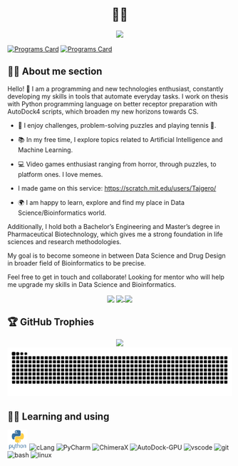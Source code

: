 # <div align="center">👋😸</div>

<p align="center">
  <img src="https://capsule-render.vercel.app/api?type=venom&height=250&color=gradient&text=Tajgero%27s%20Profile%20Page&reversal=false&fontAlign=50&animation=scaleIn&fontColor=f7a307&stroke=5b2580&strokeWidth=2&desc=MEng%20Biotechnology&textBg=false&descAlignY=67&descAlign=69"/>
</p>

<!-- ![Tajgero stats](https://github-readme-stats.vercel.app/api?username=Tajgero&show_icons=true&theme=gruvbox&rank_icon=github&custom_title=Tajgero's%20stats) -->
[![Programs Card](https://github-readme-stats.vercel.app/api/pin/?username=Tajgero&repo=ideal-pancake&theme=apprentice)](https://github.com/Tajgero/ideal-pancake)
[![Programs Card](https://github-readme-stats.vercel.app/api/pin/?username=Tajgero&repo=Pattern-recognition&theme=apprentice)](https://github.com/Tajgero/Pattern-recognition)

<!--
<a href="https://github.com/Tajgero">
  <img height=200 align="center" src="https://github-readme-stats.vercel.app/api?username=Tajgero&show_icons=true&theme=gruvbox" />
</a>
<a href="https://github.com/Tajgero/ideal-pancake">
  <img height=150 align="center" src="https://github-readme-stats.vercel.app/api/pin/?username=Tajgero&repo=ideal-pancake&theme=apprentice" />
</a>
-->

## 🐅🧪 About me section

Hello! 👋
I am a programming and new technologies enthusiast, constantly developing my skills in tools that automate everyday tasks. I work on thesis with Python programming language on better receptor preparation with AutoDock4 scripts, which broaden my new horizons towards CS.

* 🚀 I enjoy challenges, problem-solving puzzles and playing tennis 🎾.

* 📚 In my free time, I explore topics related to Artificial Intelligence and Machine Learning.

* 💻 Video games enthusiast ranging from horror, through puzzles, to platform ones. I love memes.

* I made game on this service: https://scratch.mit.edu/users/Tajgero/

* 🌍 I am happy to learn, explore and find my place in Data Science/Bioinformatics world.

Additionally, I hold both a Bachelor’s Engineering and Master’s degree in Pharmaceutical Biotechnology, which gives me a strong foundation in life sciences and research methodologies.

My goal is to become someone in between Data Science and Drug Design in broader field of Bioinformatics to be precise.

Feel free to get in touch and collaborate!
Looking for mentor who will help me upgrade my skills in Data Science and Bioinformatics.

<div align="center">
  <img align="center" height="200" src="https://media.tenor.com/h2sPi9_QwZwAAAAi/cat-eating-chips.gif"/>
  
  <a href="https://www.linkedin.com/in/janlatt/">
    <img align="center" height="100" src="https://user-images.githubusercontent.com/46517096/166973395-19676cd8-f8ec-4abf-83ff-da8243505b82.png"/>
  </a>
  
  <img align="center" height="200" src="https://media.tenor.com/h2sPi9_QwZwAAAAi/cat-eating-chips.gif"/>
</div>

## 🏆 GitHub Trophies
<div align="center">
  <img src="https://github-profile-trophy.vercel.app/?username=Tajgero&theme=radical&no-frame=false&no-bg=true&margin-w=4"/>
</div>

<div align="center">
  <img src="https://github.com/Tajgero/Tajgero/blob/output/github-snake-dark.svg"/>
</div>

## 🦾🧠 Learning and using

<p align="left">
  
<img src="https://raw.githubusercontent.com/devicons/devicon/master/icons/python/python-original-wordmark.svg" alt="python" width="45" height="45"/>
<img src="https://cdn.jsdelivr.net/gh/devicons/devicon/icons/c/c-original.svg" alt="cLang" width="45" height="45"/>
<img src="https://cdn.jsdelivr.net/gh/devicons/devicon/icons/pycharm/pycharm-original.svg" alt="PyCharm" width="45" height="45"/>
<img src="https://www.cgl.ucsf.edu/chimerax/docs/devel/_static/ChimeraX-icon.svg" alt="ChimeraX" width="45" height="45"/>
<img src="https://raw.githubusercontent.com/ccsb-scripps/AutoDock-GPU/refs/heads/develop/logo.png" alt="AutoDock-GPU" width="45" height="45"/>
<img src="https://cdn.jsdelivr.net/gh/devicons/devicon/icons/vscode/vscode-original.svg" alt="vscode" width="45" height="45"/>
<img src="https://cdn.jsdelivr.net/gh/devicons/devicon/icons/git/git-original.svg" alt="git" width="45" height="45"/>
<img src="https://cdn.jsdelivr.net/gh/devicons/devicon/icons/bash/bash-original.svg" alt="bash" width="45" height="45"/>
<img src="https://cdn.jsdelivr.net/gh/devicons/devicon/icons/linux/linux-original.svg" alt="linux" width="45" height="45"/>       

</p>

<!--
**Tajgero/Tajgero** is a ✨ _special_ ✨ repository because its `README.md` (this file) appears on your GitHub profile.

Here are some ideas to get you started:

- 🔭 I’m currently working on ...
- 🌱 I’m currently learning ...
- 👯 I’m looking to collaborate on ...
- 🤔 I’m looking for help with ...
- 💬 Ask me about ...
- 📫 How to reach me: ...
- 😄 Pronouns: ...
- ⚡ Fun fact: ...
-->
